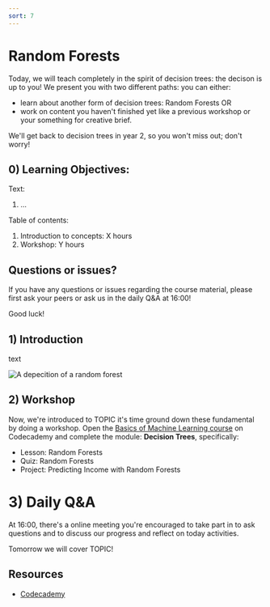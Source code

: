 ```yaml
---
sort: 7
---
```


# Random Forests
Today, we will teach completely in the spirit of decision trees: the decison is up to you! We present you with two different paths: you can either:
- learn about another form of decision trees: Random Forests
OR
- work on content you haven't finished yet like a previous workshop or your something for creative brief.

We'll get back to decision trees in year 2, so you won't miss out; don't worry!

## 0) Learning Objectives:
Text:
1. ...

Table of contents:
1. Introduction to concepts: X hours
2. Workshop: Y hours


## Questions or issues?
If you have any questions or issues regarding the course material, please first ask your peers or ask us in the daily Q&A at 16:00!



Good luck!


## 1) Introduction
text

![A depecition of a random forest](https://static.wikia.nocookie.net/lotr/images/0/01/Huorns1.JPG)

## 2) Workshop
Now, we're introduced to TOPIC it's time ground down these fundamental by doing a workshop. Open the [Basics of Machine Learning course](https://www.codecademy.com/learn/machine-learning) on Codecademy and complete the module: **Decision Trees**, specifically:
- Lesson: Random Forests
- Quiz: Random Forests
- Project: Predicting Income with Random Forests



# 3) Daily Q&A
At 16:00, there's a online meeting you're encouraged to take part in to ask questions and to discuss our progress and reflect on today activities.

Tomorrow we will cover TOPIC!

## Resources
- [Codecademy](https://www.codecademy.com/learn/machine-learning)
